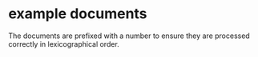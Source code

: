 # example documents

The documents are prefixed with a number to ensure they are processed correctly in lexicographical order.
